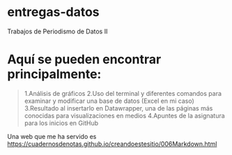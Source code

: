 # entregas-datos
Trabajos de Periodismo de Datos II

# Aquí se pueden encontrar principalmente:
> 1.Análisis de gráficos
> 2.Uso del terminal y diferentes comandos para examinar y modificar una base de datos (Excel en mi caso)
> 3.Resultado al insertarlo en Datawrapper, una de las páginas más conocidas para visualizaciones en medios
> 4.Apuntes de la asignatura para los inicios en GitHub

Una web que me ha servido es <https://cuadernosdenotas.github.io/creandoestesitio/006Markdown.html>
